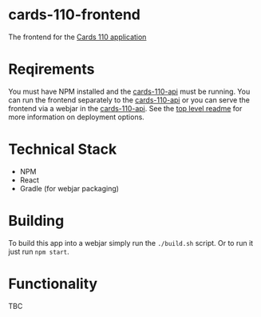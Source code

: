 # cards-110-frontend
The frontend for the [Cards 110 application](https://github.com/daithihearn/cards-110)

# Reqirements
You must have NPM installed and the [cards-110-api](https://github.com/daithihearn/cards-110-api) must be running. You can run the frontend separately to the [cards-110-api](https://github.com/daithihearn/cards-110-api) or you can serve the frontend via a webjar in the [cards-110-api](https://github.com/daithihearn/cards-110-api). See the [top level readme](https://github.com/daithihearn/cards-110) for more information on deployment options.

# Technical Stack
- NPM
- React
- Gradle (for webjar packaging)

# Building
To build this app into a webjar simply run the `./build.sh` script. Or to run it just run `npm start`.

# Functionality
TBC
